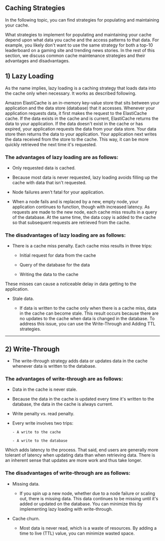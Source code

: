 ## Caching Strategies

In the following topic, you can find strategies for populating and maintaining your cache.

What strategies to implement for populating and maintaining your cache depend upon what data you cache and the access patterns to that data. For example, you likely don't want to use the same strategy for both a top-10 leaderboard on a gaming site and trending news stories. In the rest of this section, we discuss common cache maintenance strategies and their advantages and disadvantages.

## 1) Lazy Loading
As the name implies, lazy loading is a caching strategy that loads data into the cache only when necessary. It works as described following.

Amazon ElastiCache is an in-memory key-value store that sits between your application and the data store (database) that it accesses. Whenever your application requests data, it first makes the request to the ElastiCache cache. If the data exists in the cache and is current, ElastiCache returns the data to your application. If the data doesn't exist in the cache or has expired, your application requests the data from your data store. Your data store then returns the data to your application. Your application next writes the data received from the store to the cache. This way, it can be more quickly retrieved the next time it's requested.

### The advantages of lazy loading are as follows:

- Only requested data is cached.

- Because most data is never requested, lazy loading avoids filling up the cache with data that isn't requested.

- Node failures aren't fatal for your application.

- When a node fails and is replaced by a new, empty node, your application continues to function, though with increased latency. As requests are made to the new node, each cache miss results in a query of the database. At the same time, the data copy is added to the cache so that subsequent requests are retrieved from the cache.

### The disadvantages of lazy loading are as follows:

- There is a cache miss penalty. Each cache miss results in three trips:

  - Initial request for data from the cache

  - Query of the database for the data

  - Writing the data to the cache

These misses can cause a noticeable delay in data getting to the application.

- Stale data.

    - If data is written to the cache only when there is a cache miss, data in the cache can become stale. This result occurs because there are no updates to the cache when data is changed in the database. To address this issue, you can use the Write-Through and Adding TTL strategies.
----


## 2) Write-Through
- The write-through strategy adds data or updates data in the cache whenever data is written to the database.

### The advantages of write-through are as follows:

- Data in the cache is never stale.

- Because the data in the cache is updated every time it's written to the database, the data in the cache is always current.

- Write penalty vs. read penalty.

- Every write involves two trips:

      - A write to the cache

      - A write to the database

Which adds latency to the process. That said, end users are generally more tolerant of latency when updating data than when retrieving data. There is an inherent sense that updates are more work and thus take longer.

### The disadvantages of write-through are as follows:

- Missing data.

  - If you spin up a new node, whether due to a node failure or scaling out, there is missing data. This data continues to be missing until it's added or updated on the database. You can minimize this by implementing lazy loading with write-through.

- Cache churn.

  - Most data is never read, which is a waste of resources. By adding a time to live (TTL) value, you can minimize wasted space.

